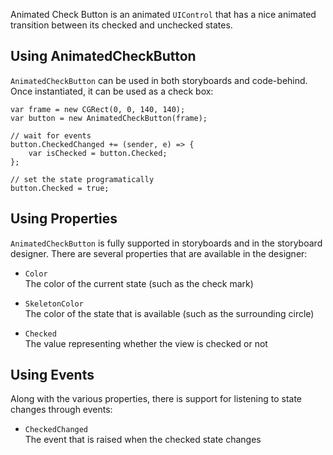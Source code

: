 
Animated Check Button is an animated `UIControl` that has a nice animated transition between its checked
and unchecked states.

##  Using AnimatedCheckButton

`AnimatedCheckButton` can be used in both storyboards and code-behind. Once instantiated, it can be used
as a check box:

    var frame = new CGRect(0, 0, 140, 140);
    var button = new AnimatedCheckButton(frame);
    
    // wait for events
    button.CheckedChanged += (sender, e) => {
        var isChecked = button.Checked;
    };
    
    // set the state programatically
    button.Checked = true;

## Using Properties

`AnimatedCheckButton` is fully supported in storyboards and in the storyboard designer. 
There are several properties that are available in the designer:

  * `Color`  
    The color of the current state (such as the check mark)
    
  * `SkeletonColor`  
    The color of the state that is available (such as the surrounding circle)
    
  * `Checked`  
    The value representing whether the view is checked or not
    
## Using Events

Along with the various properties, there is support for listening to state changes through events:
    
  * `CheckedChanged`  
    The event that is raised when the checked state changes
